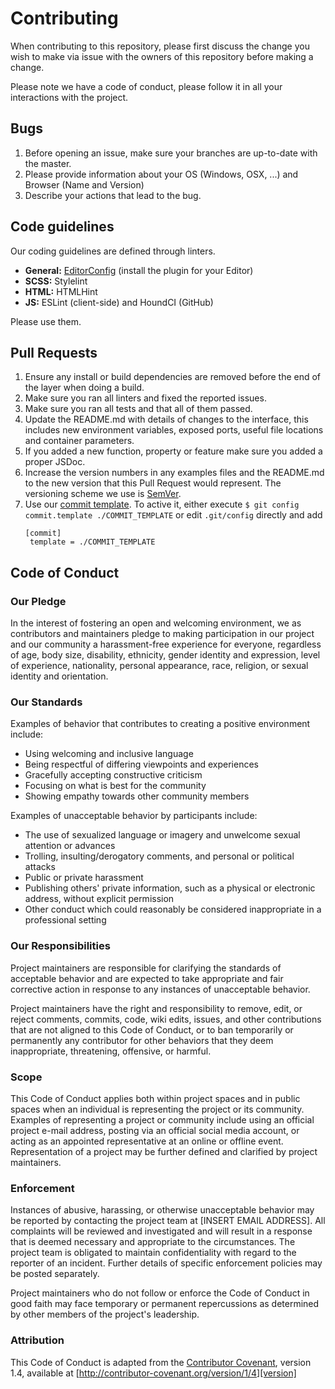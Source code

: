 # Contributing

When contributing to this repository, please first discuss the change you wish to make via issue with the owners of this repository before making a change.

Please note we have a code of conduct, please follow it in all your interactions with the project.


## Bugs

1. Before opening an issue, make sure your branches are up-to-date with the master.
2. Please provide information about your OS (Windows, OSX, ...) and Browser (Name and Version)
3. Describe your actions that lead to the bug.


## Code guidelines

Our coding guidelines are defined through linters.

* **General:** [EditorConfig](http://editorconfig.org/) (install the plugin for your Editor)
* **SCSS:** Stylelint
* **HTML:** HTMLHint
* **JS:** ESLint (client-side) and HoundCI (GitHub)

Please use them.


## Pull Requests

1. Ensure any install or build dependencies are removed before the end of the layer when doing a build.
2. Make sure you ran all linters and fixed the reported issues.
3. Make sure you ran all tests and that all of them passed.
4. Update the README.md with details of changes to the interface, this includes new environment variables, exposed ports, useful file locations and container parameters.
5. If you added a new function, property or feature make sure you added a proper JSDoc.
6. Increase the version numbers in any examples files and the README.md to the new version that this Pull Request would represent. The versioning scheme we use is [SemVer](http://semver.org/).
7. Use our [commit template](https://github.com/rbutrcom/rbutr-browser-extension/blob/master/COMMIT_TEMPLATE). To active it, either execute
   `$ git config commit.template ./COMMIT_TEMPLATE`
   or edit `.git/config` directly and add
   ```
   [commit]
   	template = ./COMMIT_TEMPLATE
   ```


## Code of Conduct

### Our Pledge

In the interest of fostering an open and welcoming environment, we as
contributors and maintainers pledge to making participation in our project and
our community a harassment-free experience for everyone, regardless of age, body
size, disability, ethnicity, gender identity and expression, level of experience,
nationality, personal appearance, race, religion, or sexual identity and
orientation.

### Our Standards

Examples of behavior that contributes to creating a positive environment
include:

* Using welcoming and inclusive language
* Being respectful of differing viewpoints and experiences
* Gracefully accepting constructive criticism
* Focusing on what is best for the community
* Showing empathy towards other community members

Examples of unacceptable behavior by participants include:

* The use of sexualized language or imagery and unwelcome sexual attention or
advances
* Trolling, insulting/derogatory comments, and personal or political attacks
* Public or private harassment
* Publishing others' private information, such as a physical or electronic
  address, without explicit permission
* Other conduct which could reasonably be considered inappropriate in a
  professional setting

### Our Responsibilities

Project maintainers are responsible for clarifying the standards of acceptable
behavior and are expected to take appropriate and fair corrective action in
response to any instances of unacceptable behavior.

Project maintainers have the right and responsibility to remove, edit, or
reject comments, commits, code, wiki edits, issues, and other contributions
that are not aligned to this Code of Conduct, or to ban temporarily or
permanently any contributor for other behaviors that they deem inappropriate,
threatening, offensive, or harmful.

### Scope

This Code of Conduct applies both within project spaces and in public spaces
when an individual is representing the project or its community. Examples of
representing a project or community include using an official project e-mail
address, posting via an official social media account, or acting as an appointed
representative at an online or offline event. Representation of a project may be
further defined and clarified by project maintainers.

### Enforcement

Instances of abusive, harassing, or otherwise unacceptable behavior may be
reported by contacting the project team at [INSERT EMAIL ADDRESS]. All
complaints will be reviewed and investigated and will result in a response that
is deemed necessary and appropriate to the circumstances. The project team is
obligated to maintain confidentiality with regard to the reporter of an incident.
Further details of specific enforcement policies may be posted separately.

Project maintainers who do not follow or enforce the Code of Conduct in good
faith may face temporary or permanent repercussions as determined by other
members of the project's leadership.

### Attribution

This Code of Conduct is adapted from the [Contributor Covenant][homepage], version 1.4,
available at [http://contributor-covenant.org/version/1/4][version]

[homepage]: http://contributor-covenant.org
[version]: http://contributor-covenant.org/version/1/4/
